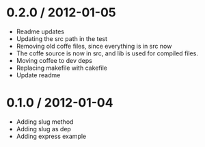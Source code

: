 
0.2.0 / 2012-01-05 
==================

  * Readme updates
  * Updating the src path in the test
  * Removing old coffe files, since everything is in src now
  * The coffe source is now in src, and lib is used for compiled files.
  * Moving coffee to dev deps
  * Replacing makefile with cakefile
  * Update readme

0.1.0 / 2012-01-04 
==================

  * Adding slug method
  * Adding slug as dep
  * Adding express example
